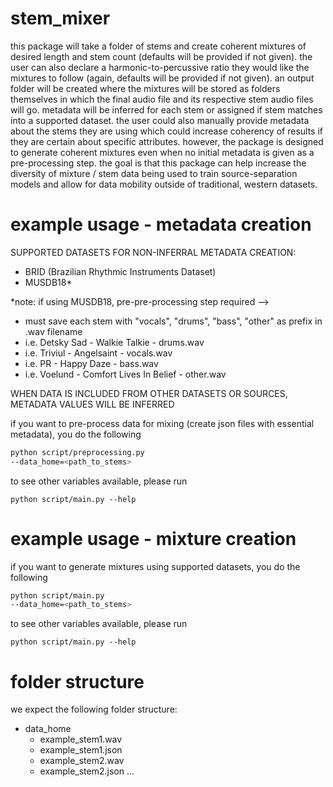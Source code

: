 # stem_mixer
this package will take a folder of stems and create coherent mixtures of desired length and stem count (defaults will be provided if not given). the user can also declare a harmonic-to-percussive ratio they would like the mixtures to follow (again, defaults will be provided if not given). an output folder will be created where the mixtures will be stored as folders themselves in which the final audio file and its respective stem audio files will go. metadata will be inferred for each stem or assigned if stem matches into a supported dataset. the user could also manually provide metadata about the stems they are using which could increase coherency of results if they are certain about specific attributes. however, the package is designed to generate coherent mixtures even when no initial metadata is given as a pre-processing step. the goal is that this package can help increase the diversity of mixture / stem data being used to train source-separation models and allow for data mobility outside of traditional, western datasets. 

# example usage - metadata creation

SUPPORTED DATASETS FOR NON-INFERRAL METADATA CREATION:
- BRID (Brazilian Rhythmic Instruments Dataset)
- MUSDB18* 

*note: if using MUSDB18, pre-pre-processing step required --> 
- must save each stem with "vocals", "drums", "bass", "other" as prefix in .wav filename
- i.e. Detsky Sad - Walkie Talkie - drums.wav
- i.e. Triviul - Angelsaint - vocals.wav
- i.e. PR - Happy Daze - bass.wav
- i.e. Voelund - Comfort Lives In Belief - other.wav

WHEN DATA IS INCLUDED FROM OTHER DATASETS OR SOURCES, METADATA VALUES WILL BE INFERRED

if you want to pre-process data for mixing (create json files with essential metadata), you do the following
```bash
python script/preprocessing.py
--data_home=<path_to_stems>
```

to see other variables available, please run

`python script/main.py --help`

# example usage - mixture creation

if you want to generate mixtures using supported datasets, you do the following

```bash
python script/main.py
--data_home=<path_to_stems>
```

to see other variables available, please run

`python script/main.py --help`

# folder structure
we expect the following folder structure:

- data_home
    - example_stem1.wav
    - example_stem1.json
    - example_stem2.wav
    - example_stem2.json
      ...

